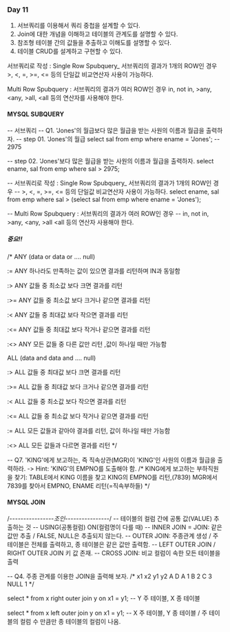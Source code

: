 ### Day 11
1. 서브쿼리를 이용해서 쿼리 중첩을 설계할 수 있다.
2. Join에 대한 개념을 이해하고 테이블의 관계도를 설명할 수 있다.
3. 참조형 테이블 간의 값들을 추출하고 이해도를 설명할 수 있다.
4. 테이블 CRUD를 설계하고 구현할 수 있다.

서브쿼리로 작성 : Single Row Spubquery_ 서브쿼리의 결과가 1개의 ROW인 경우 >, <, =, >=, <= 등의 단일값 비교연산자 사용이 가능하다.

Multi Row Spubquery : 서브쿼리의 결과가 여러 ROW인 경우 in, not in, >any, <any, >all, <all 등의 연산자를 사용해야 한다.


#### MYSQL SUBQUERY
-- 서브쿼리
-- Q1. 'Jones'의 월급보다 많은 월급을 받는 사원의 이름과 월급을 출력하자.
-- step 01. 'Jones'의 월급
select sal
from emp
where ename = 'Jones'; -- 2975

-- step 02. 'Jones'보다 많은 월급을 받는 사원의 이름과 월급을 출력하자.
select ename, sal
from emp
where sal > 2975;

-- 서브쿼리로 작성 : Single Row Spubquery_ 서브쿼리의 결과가 1개의 ROW인 경우
-- >, <, =, >=, <= 등의 단일값 비교연산자 사용이 가능하다.
select ename, sal
from emp
where sal > (select sal
			from emp
            where ename = 'Jones');

-- Multi Row Spubquery : 서브쿼리의 결과가 여러 ROW인 경우
-- in, not in, >any, <any, >all <all 등의 연산자 사용해야 한다.

##### 중요!!
/*
ANY (data or data or .... null)

 := ANY 	 	 하나라도 만족하는 값이 있으면 결과를 리턴하며 IN과 동일함

 :> ANY 	 	 값들 중 최소값 보다 크면 결과를 리턴

 :>= ANY 	 값들 중 최소값 보다 크거나 같으면 결과를 리턴

 :< ANY 	 	 값들 중 최대값 보다 작으면 결과를 리턴

 :<= ANY 	 값들 중 최대값 보다 작거나 같으면 결과를 리턴

 :<> ANY 	 모든 값들 중 다른 값만 리턴 ,값이 하나일 때만 가능함

ALL (data and data and .... null)

 :> ALL 		 값들 중 최대값 보다 크면 결과를 리턴

 :>= ALL 	 값들 중 최대값 보다 크거나 같으면 결과를 리턴

 :< ALL 	 	 값들 중 최소값 보다 작으면 결과를 리턴
 
 :<= ALL 	 값들 중 최소값 보다 작거나 같으면 결과를 리턴

 := ALL 	 	 모든 값들과 같아야 결과를 리턴, 값이 하나일 때만 가능함

 :<> ALL 	 모든 값들과 다르면 결과를 리턴
*/

-- Q7. 'KING'에게 보고하는, 즉 직속상관(MGR)이 'KING'인 사원의 이름과 월급을 출력하라. -> Hint: 'KING'의 EMPNO를 도출해야 함.
/*
KING에게 보고하는 부하직원을 찾기:
TABLE에서 KING 이름을 찾고
KING의 EMPNO를 리턴,(7839)
MGR에서 7839를 찾아서
EMPNO, ENAME 리턴(=직속부하들)
*/

#### MYSQL JOIN
/*----------------조인----------------*/
-- 테이블의 컬럼 간에 공통 값(VALUE) 추출하는 것
-- USING(공통컬럼)  ON(컬럼명이 다를 때)
-- INNER JOIN = JOIN: 같은 값만 추출 / FALSE, NULL은 추출되지 않는다.
-- OUTER JOIN: 주종관계 생성 / 주 테이블은 전체를 출력하고, 종 테이블은 같은 값만 출력함.
			--  LEFT OUTER JOIN / RIGHT OUTER JOIN 키 값 존재.
-- CROSS JOIN: 비교 컬럼이 속한 모든 테이블을 출력

-- Q4. 주종 관계를 이용한 JOIN을 출력해 보자.
/*
	x1	x2	y1	 y2
    A	D	A	 1
			B	 2
            C	 3
            NULL 1
*/

select * from x right outer join y on x1 = y1;
-- Y 주 테이블, X 종 테이블

select * from x left outer join y on x1 = y1;
-- X 주 테이블, Y 종 테이블 / 주 테이블의 컬럼 수 만큼만 종 테이블의 컬럼이 나옴.


